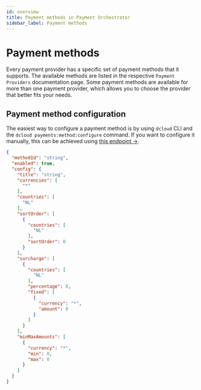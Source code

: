 ```yaml
---
id: overview
title: Payment methods in Payment Orchestrator
sidebar_label: Payment methods
---
```


# Payment methods

Every payment provider has a specific set of payment methods that it supports. The available methods are listed in the respective `Payment Providers` documentation page. Some payment methods are available for more than one payment provider, which allows you to choose the provider that better fits your needs.


## Payment method configuration

The easiest way to configure a payment method is by using `dcloud` CLI and the `dcloud payments:method:configure` command. If you want to configure it manually, this can be achieved using [this endpoint →](https://dpsg.deity.cloud/#/Payment%20Method/EnvironmentPaymentMethodController_add).


```json
{
  "methodId": "string",
  "enabled": true,
  "config": {
    "title": "string",
    "currencies": [
      "*"
    ],
    "countries": [
      "NL"
    ],
    "sortOrder": [
      {
        "countries": [
          "NL"
        ],
        "sortOrder": 0
      }
    ],
    "surcharge": [
      {
        "countries": [
          "NL"
        ],
        "percentage": 0,
        "fixed": [
          {
            "currency": "*",
            "amount": 0
          }
        ]
      }
    ],
    "minMaxAmounts": [
      {
        "currency": "*",
        "min": 0,
        "max": 0
      }
    ]
  }
}